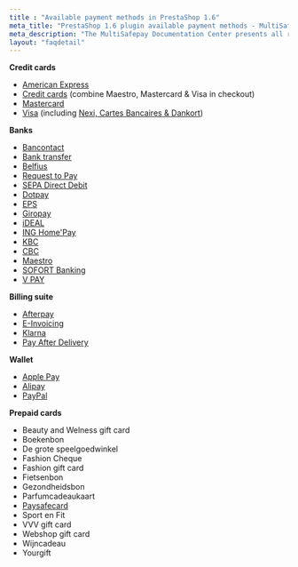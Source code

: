 ```yaml
---
title : "Available payment methods in PrestaShop 1.6"
meta_title: "PrestaShop 1.6 plugin available payment methods - MultiSafepay Documentation Center"
meta_description: "The MultiSafepay Documentation Center presents all relevant information about our Plugins and API. You can also find support pages for Payment Methods, Tools and General Questions as well as the contact details of our Support and Integration Teams."
layout: "faqdetail"
---
```

__Credit cards__

+ [American Express](/payment-methods/credit-and-debit-cards/american-express)
+ [Credit cards](/payment-methods/credit-and-debit-cards) (combine Maestro, Mastercard & Visa in checkout)
+ [Mastercard](/payment-methods/credit-and-debit-cards/mastercard)
+ [Visa](/payment-methods/credit-and-debit-cards/visa) (including [Nexi, Cartes Bancaires & Dankort](/payment-methods/credit-and-debit-cards/))

__Banks__

+ [Bancontact](/payment-methods/banks/bancontact)
+ [Bank transfer](/payment-methods/banks/bank-transfer)
+ [Belfius](/payment-methods/banks/belfius)
+ [Request to Pay](/payment-methods/banks/request-to-pay)
+ [SEPA Direct Debit](/payment-methods/banks/sepa-direct-debit)
+ [Dotpay](/payment-methods/banks/dotpay)
+ [EPS](/payment-methods/banks/eps)
+ [Giropay](/payment-methods/banks/giropay)
+ [iDEAL](/payment-methods/banks/ideal)
+ [ING Home'Pay](/payment-methods/banks/ing-home-pay)
+ [KBC](/payment-methods/banks/kbc)
+ [CBC](/payment-methods/banks/cbc)
+ [Maestro](/payment-methods/maestro)
+ [SOFORT Banking](/payment-methods/banks/sofort-banking)
+ [V PAY](/payment-methods/credit-and-debit-cards/vpay/)



__Billing suite__

+ [Afterpay](/payment-methods/billing-suite/afterpay)
+ [E-Invoicing](/payment-methods/billing-suite/e-invoicing)
+ [Klarna](/payment-methods/billing-suite/klarna)
+ [Pay After Delivery](/payment-methods/billing-suite/pay-after-delivery)

__Wallet__ 

+ [Apple Pay](/payment-methods/wallet/applepay)
+ [Alipay](/payment-methods/wallet/alipay)
+ [PayPal](/payment-methods/wallet/paypal)


__Prepaid cards__ 

+ Beauty and Welness gift card
+ Boekenbon
+ De grote speelgoedwinkel
+ Fashion Cheque
+ Fashion gift card
+ Fietsenbon
+ Gezondheidsbon
+ Parfumcadeaukaart
+ [Paysafecard](/payment-methods/paysafecard)
+ Sport en Fit
+ VVV gift card
+ Webshop gift card
+ Wijncadeau
+ Yourgift
